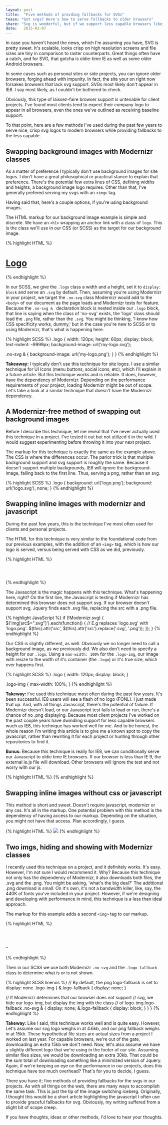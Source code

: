 ```yaml
---
layout: post
title:  "Five methods of provding fallbacks for SVGs"
tease: "Got svgs? Here's how to serve fallbacks to older browsers"
share: "Svg is wonderful, but if we support less capable browsers like IE8, we need fallbacks. Here's five possible methods."
date:   2015-03-07
---
```



In case you haven't heard the news, which I'm assuming you have, SVG is pretty sweet. It's scalable, looks crisp on high resolution screens and file sizes are tiny in comparison to raster counterparts. Great things often have a catch, and for SVG, that gotcha is oldie-time IE as well as some older Android browsers.

In some cases such as personal sites or side projects, you can ignore older browsers, forging ahead with impunity. In fact, the site your on right now forsakes browsers that lack svg support. SVGs most likely don't appear in IE8. I say most likely, as I couldn't be bothered to check.

Obviously, this type of laissez-faire browser support is untenable for client projects. I've found most clients tend to expect their company logo to appear in all browsers, even the ones we've outlined as receiving baseline support.

To that point, here are a few methods I've used during the past few years to serve nice, crisp svg logos to modern browsers while providing fallbacks to the less capable.

## Swapping background images with Modernizr classes

As a matter of preference I typically don't use background images for site logos. I don't have a great philosophical or practical stance to explain that preference. There's the potential few extra lines of CSS, defining widths and heights, a background image logo requires. Other than that, I've generally prefered serving my svgs with an `<img>` tag.

Having said that, here's a couple options, if you're using background images.

The HTML markup for our background image example is simple and discrete. We have an `<h1>` wrapping an anchor link with a class of `logo`. This is the class we'll use in our CSS (or SCSS) as the target for our background image.

<div class="code-block" data-code="HTML">
{% highlight HTML %}
<h1 class="logo-mod">
  <a class="logo" href="/">Logo</a>
</h1>  <!-- /logo -->
{% endhighlight %}
</div>

In our SCSS, we give the `.logo` class a width and a height, set it to `display: block` and serve an `.svg` by default. Then, assuming you're using Modernizr in your project, we target the `.no-svg` class Modernizr would add to the `<body>` of our document as the page loads and Modernizr tests for feature. Because the `.no-svg & ` declaration block is nested inside our `.logo` block, that line is saying when the class of 'no-svg' exists, the 'logo' class should load the `.png` file, rather than the `.svg`. You might be thinking, 'I know how CSS specificity works, dummy,' but in the case you're new to SCSS or to using Modernizr, that's what is happening here.

<div class="code-block" data-code="SCSS">
{% highlight SCSS %}
.logo {
  width: 120px;
  height: 60px;
  display: block;
  text-indent: -9999px;
  background-image: url('my-logo.svg');

  .no-svg & {
    background-image: url('my-logo.png');
  }
}
{% endhighlight %}
</div>

**Takeaway:** I typically don't use this technique for site logos. I use a similar technique for UI Icons (menu buttons, social icons, etc), which I'll explain in a future article. But this technique works and is reliable. It does, however, have the dependency of Modernizr. Depending on the performance requirements of your project, loading Modernizr might be out of scope. Let's take a look at a similar technique that doesn't have the Modernizr dependency.

## A Modernizr-free method of swapping out background images

Before I describe this technique, let me reveal that I've never actually used this technique in a project. I've tested it out but not utilized it in the wild. I would suggest experimenting before throwing it into your next project.

The markup for this technique is exactly the same as the example above. The CSS is where the differences occur. The parlor trick is that multiple background support and svg support is roughly the same. Because it doesn't support multiple backgrounds, IE8 will ignore the background-image, falling back to the first line. Thus, serving a png, rather than an svg.

<div class="code-block" data-code="SCSS">
{% highlight SCSS %}
.logo {
    background: url('logo.png');
    background: url('logo.svg'), none;
}
{% endhighlight %}
</div>

## Swapping inline images with modernizr and javascript

During the past few years, this is the technique I've most often used for clients and personal projects.

The HTML for this technique is very similar to the foundational code from our previous examples, with the addition of an `<img>` tag, which is how our logo is served, versus being served with CSS as we did, previously.

<div class="code-block" data-code="HTML">
{% highlight HTML %}
<h1 class="logo-mod">
  <a class="logo" href="/">
    <img class="logo-img" src="logo.svg" alt="" />
  </a>
</h1>  <!-- /logo -->
{% endhighlight %}
</div>

The Javascript is the magic happens with this technique. What's happening here, right? On the first line, the Javascript is testing if Modernizr has determined this browser does not support svg. If our browser doesn't support svg, Jquery finds each .svg file, replacing the src with a .png file.

<div class="code-block" data-code="Javascript">
{% highlight JavaScript %}
if (!Modernizr.svg) {
  $('img[src$=".svg"]').each(function() {
    // E.g replaces 'logo.svg' with 'logo.png'.
    $(this).attr('src', $(this).attr('src').replace('.svg', '.png'));
  });
}
{% endhighlight %}
</div>

Our CSS is slightly different, as well. Obviously we no longer need to call a background image, as we previously did. We also don't need to specify a height for our `.logo`. Using a `max-width: 100%` for the `.logo-img`, our image with resize to the width of it's container (the `.logo`) or it's true size, which ever happens first.

<div class="code-block" data-code="SCSS">
{% highlight SCSS %}
.logo {
  width: 120px;
  display: block;
}

.logo-img {
  max-width: 100%;
}
{% endhighlight %}
</div>

**Takeway:** I've used this technique most often during the past few years. It's been successful. IE8 users will see a flash of no logo (FONL). I just made that up. And, with all things Javascript, there's the potential of failure. If Modernizr doesn't load, or our Javascript test fails to load or run, there's a chance of no .png displaying. Because most client projects I've worked on the past couple years have dwindling support for less capable browsers wuch as IE8, this technique has worked well for me. And to be honest, the whole reason I'm writing this article is to give me a known spot to copy the javascript, rather than rewriting it for each project or hunting through other repositories to find it.

**Bonus:** Because this technique is really for IE8, we can conditionally serve our Javascript to oldie time IE browsers. If our browser is less than IE 9, the external ie.js file will download. Other browsers will ignore the test and not worry with our js.

<div class="code-block" data-code="HTML">
{% highlight HTML %}
<!--[if lt IE 9]>
  <script src="ie.js" type="text/javascript"></script>
<![endif]-->
{% endhighlight %}
</div>

## Swapping inline images without css or javascript

This method is short and sweet. Doesn't require javascript, modernizr or any css. It's all in the markup. One potential problem with this method is the dependency of having access to our markup. Depending on the situation, you might not have that access. Plan accordingly, I guess.

<div class="code-block" data-code="HTML">
{% highlight HTML %}
<img src="logo.svg" onerror="this.src='logo.png'; this.onerror=null;">
{% endhighlight %}
</div>

## Two imgs, hiding and showing with Modernizr classes

I recently used this technique on a project, and it definitely works. It's easy. However, I'm not sure I would recommend it. Why? Because this technique not only has the dependency of Modernizr, it also downloads both files, the .svg and the .png. You might be asking, 'what's the big deal?' The additional .png download is small. On it's own, it's not a bandwidth killer, like, say, the 440K of fonts you've included in your project. However, if we're designing and developing with performance in mind, this technique is a less than ideal approach.

The markup for this example adds a second `<img>` tag to our markup.

<div class="code-block" data-code="HTML">
{% highlight HTML %}
<h1 class="logo-mod">
  <a class="logo" href="/">
    <img class="nav-logo-img" src="logo.svg" alt="">
    <img class="nav-logo-img logo-fallback" src="logo.png" alt="">
  </a>
</h1>  <!-- /logo -->
{% endhighlight %}
</div>

Then in our SCSS we use both Modernizr `.no-svg` and the `.logo-fallback` class to determine what is or is not shown.

<div class="code-block" data-code="SCSS">
{% highlight SCSS linenos %}
// By default, the png logo-fallback is set to display: none
.logo-img {
  &.logo-fallback {
    display: none;
  }

  // If Modernizr determines that our browser does not support
  // svg, we hide our logo-img, but display the img with the class
  // of logo-img.logo-fallback
  .no-svg & {
    display: none;
    &.logo-fallback {
      display: block;
    }
  }
}
{% endhighlight %}
</div>

**Takeway:** Like I said, this technique works well and is quite easy. However, Let's assume our svg logo weighs in at 4.6kb, and our png fallback weighs in at 15kb. These hypothetical file sizes are actual sizes from a project I worked on last year. For capable browsers, we're out of the gate, downloading an extra 15kb we don't need. Now, let's also assume we have a slightly different logo that we're using in the footer of our site. Assuming similar files sizes, we would be downloading an extra 30kb. That could be the sum total of downloading something like a minimized version of Jquery. Again, if we're keeping an eye on the performance in our projects, does this technique have too much overhead? That's for you to decide, I guess.

There you have it; five methods of providing fallbacks for the svgs in our projects. As with all things on the web, there are many ways to accomplish the same task. This is just the tip of the image switching iceberg. Originally, I thought this would be a short article highlighting the javascript I often use to provide graceful fallbacks for svg. Obviously, my writing suffered from a slight bit of scope creep.

If you have thoughts, ideas or other methods, I'd love to hear your thoughts.
